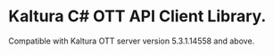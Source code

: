 # Kaltura C# OTT API Client Library.
Compatible with Kaltura OTT server version 5.3.1.14558 and above.
